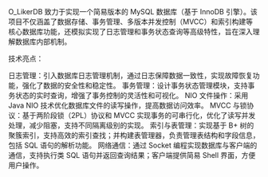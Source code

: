 O_LikerDB 致力于实现一个简易版本的 MySQL 数据库（基于 InnoDB 引擎）。该项目不仅涵盖了数据存储、事务管理、多版本并发控制（MVCC）和索引构建等核心数据库功能，还模拟实现了日志管理和事务状态查询等高级特性，旨在深入理解数据库内部机制。



技术亮点：

日志管理：引入数据库日志管理机制，通过日志保障数据一致性，实现故障恢复功能，强化了数据的安全性和稳定性。
事务管理：设计事务状态管理模块，支持事务状态的实时查询，增强了事务控制的灵活性和可视化。
NIO 文件操作：采用 Java NIO 技术优化数据库文件的读写操作，提高数据访问效率。
MVCC 与锁协议：基于两阶段锁（2PL）协议和 MVCC 实现事务的可串行化，优化了读写并发处理，减少阻塞，支持不同隔离级别的实现。
索引与表管理：实现基于 B+ 树的聚簇索引，支持高效的索引查找；并构建表管理器，负责管理表结构和字段信息，包括 SQL 语句的解析功能。
网络通信：通过 Socket 编程实现数据库与客户端的通信，支持执行类 SQL 语句并返回查询结果；客户端提供简易 Shell 界面，方便用户操作。

